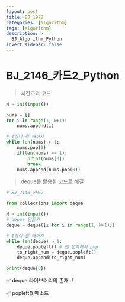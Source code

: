 ```yaml
---
layout: post
title: BJ_1978
categories: [algorithm]
tags: [algorithm]
description: >
  BJ_Algorithm_Python 
invert_sidebar: false
---
```

# BJ_2146_카드2_Python

> 시간초과 코드
> 

```python
N = int(input())

nums = []
for i in range(1, N+1):
    nums.append(i)

# 1장이 될 때까지 
while len(nums) > 1:
    nums.pop(0)
    if(len(nums) == 1):
        print(nums[0])
        break
    nums.append(nums.pop(0))
```

> deque를 활용한 코드로 해결
> 

```python
# BJ_2146_카드2

from collections import deque

N = int(input())
# depue 만들기 
deque = deque([i for i in range(1, N+1)])

# 1장이 될 때까지 
while len(deque) > 1:
    deque.popleft() # 맨 왼쪽에서 pop 
    to_right_num = deque.popleft()
    deque.append(to_right_num)

print(deque[0])
```

✅ deque 라이브러리의 존재..!

✅ popleft() 메소드